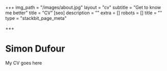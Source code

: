 +++
img_path = "/images/about.jpg"
layout = "cv"
subtitle = "Get to know me better"
title = "CV"
[seo]
description = ""
extra = []
robots = []
title = ""
type = "stackbit_page_meta"

+++
# Simon Dufour

My CV goes here